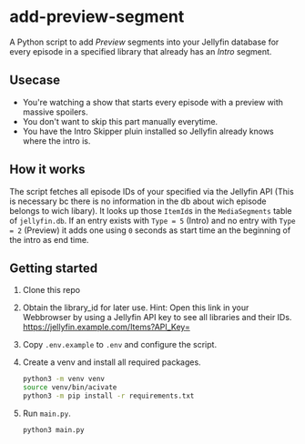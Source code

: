 # add-preview-segment

A Python script to add *Preview* segments into your Jellyfin database for every episode in a specified library that already has an *Intro* segment.

## Usecase
- You're watching a show that starts every episode with a preview with massive spoilers.
- You don't want to skip this part manually everytime.
- You have the Intro Skipper pluin installed so Jellyfin already knows where the intro is.

## How it works
The script fetches all episode IDs of your specified via the Jellyfin API (This is necessary bc there is no information in the db about wich episode belongs to wich libary). It looks up those `ItemId`s in the `MediaSegments` table of `jellyfin.db`. If an entry exists with `Type = 5` (Intro) and no entry with `Type = 2` (Preview) it adds one using `0` seconds as start time an the beginning of the intro as end time.

## Getting started

1. Clone this repo

2. Obtain the library_id for later use.
    Hint: Open this link in your Webbrowser by using a Jellyfin API key to see all libraries and their IDs.
    https://jellyfin.example.com/Items?API_Key=<api-key>

2. Copy `.env.example` to `.env` and configure the script.

3. Create a venv and install all required packages.
    ```bash
    python3 -m venv venv
    source venv/bin/acivate
    python3 -m pip install -r requirements.txt
    ```

4. Run `main.py`.
    ```bash
    python3 main.py
    ```